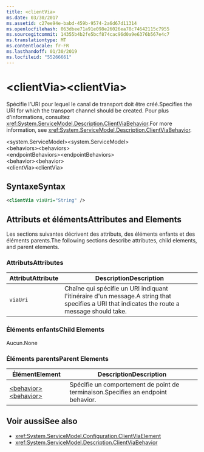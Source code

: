 ```yaml
---
title: <clientVia>
ms.date: 03/30/2017
ms.assetid: c27ee94e-babd-459b-9574-2a6d67d11314
ms.openlocfilehash: 063dbee71a91e098e26026ea78c74642115c7955
ms.sourcegitcommit: 14355b4b2fe5bcf874cac96d0a9e6376b567e4c7
ms.translationtype: MT
ms.contentlocale: fr-FR
ms.lasthandoff: 01/30/2019
ms.locfileid: "55266661"
---
```

# <a name="clientvia"></a><span data-ttu-id="dc91f-101">\<clientVia></span><span class="sxs-lookup"><span data-stu-id="dc91f-101">\<clientVia></span></span>
<span data-ttu-id="dc91f-102">Spécifie l'URI pour lequel le canal de transport doit être créé.</span><span class="sxs-lookup"><span data-stu-id="dc91f-102">Specifies the URI for which the transport channel should be created.</span></span> <span data-ttu-id="dc91f-103">Pour plus d'informations, consultez <xref:System.ServiceModel.Description.ClientViaBehavior>.</span><span class="sxs-lookup"><span data-stu-id="dc91f-103">For more information, see <xref:System.ServiceModel.Description.ClientViaBehavior>.</span></span>  
  
 <span data-ttu-id="dc91f-104">\<system.ServiceModel></span><span class="sxs-lookup"><span data-stu-id="dc91f-104">\<system.ServiceModel></span></span>  
<span data-ttu-id="dc91f-105">\<behaviors></span><span class="sxs-lookup"><span data-stu-id="dc91f-105">\<behaviors></span></span>  
<span data-ttu-id="dc91f-106">\<endpointBehaviors></span><span class="sxs-lookup"><span data-stu-id="dc91f-106">\<endpointBehaviors></span></span>  
<span data-ttu-id="dc91f-107">\<behavior></span><span class="sxs-lookup"><span data-stu-id="dc91f-107">\<behavior></span></span>  
<span data-ttu-id="dc91f-108">\<clientVia></span><span class="sxs-lookup"><span data-stu-id="dc91f-108">\<clientVia></span></span>  
  
## <a name="syntax"></a><span data-ttu-id="dc91f-109">Syntaxe</span><span class="sxs-lookup"><span data-stu-id="dc91f-109">Syntax</span></span>  
  
```xml  
<clientVia viaUri="String" />
```  
  
## <a name="attributes-and-elements"></a><span data-ttu-id="dc91f-110">Attributs et éléments</span><span class="sxs-lookup"><span data-stu-id="dc91f-110">Attributes and Elements</span></span>  
 <span data-ttu-id="dc91f-111">Les sections suivantes décrivent des attributs, des éléments enfants et des éléments parents.</span><span class="sxs-lookup"><span data-stu-id="dc91f-111">The following sections describe attributes, child elements, and parent elements.</span></span>  
  
### <a name="attributes"></a><span data-ttu-id="dc91f-112">Attributs</span><span class="sxs-lookup"><span data-stu-id="dc91f-112">Attributes</span></span>  
  
|<span data-ttu-id="dc91f-113">Attribut</span><span class="sxs-lookup"><span data-stu-id="dc91f-113">Attribute</span></span>|<span data-ttu-id="dc91f-114">Description</span><span class="sxs-lookup"><span data-stu-id="dc91f-114">Description</span></span>|  
|---------------|-----------------|  
|`viaUri`|<span data-ttu-id="dc91f-115">Chaîne qui spécifie un URI indiquant l'itinéraire d'un message.</span><span class="sxs-lookup"><span data-stu-id="dc91f-115">A string that specifies a URI that indicates the route a message should take.</span></span>|  
  
### <a name="child-elements"></a><span data-ttu-id="dc91f-116">Éléments enfants</span><span class="sxs-lookup"><span data-stu-id="dc91f-116">Child Elements</span></span>  
 <span data-ttu-id="dc91f-117">Aucun.</span><span class="sxs-lookup"><span data-stu-id="dc91f-117">None</span></span>  
  
### <a name="parent-elements"></a><span data-ttu-id="dc91f-118">Éléments parents</span><span class="sxs-lookup"><span data-stu-id="dc91f-118">Parent Elements</span></span>  
  
|<span data-ttu-id="dc91f-119">Élément</span><span class="sxs-lookup"><span data-stu-id="dc91f-119">Element</span></span>|<span data-ttu-id="dc91f-120">Description</span><span class="sxs-lookup"><span data-stu-id="dc91f-120">Description</span></span>|  
|-------------|-----------------|  
|[<span data-ttu-id="dc91f-121">\<behavior></span><span class="sxs-lookup"><span data-stu-id="dc91f-121">\<behavior></span></span>](../../../../../docs/framework/configure-apps/file-schema/wcf/behavior-of-endpointbehaviors.md)|<span data-ttu-id="dc91f-122">Spécifie un comportement de point de terminaison.</span><span class="sxs-lookup"><span data-stu-id="dc91f-122">Specifies an endpoint behavior.</span></span>|  
  
## <a name="see-also"></a><span data-ttu-id="dc91f-123">Voir aussi</span><span class="sxs-lookup"><span data-stu-id="dc91f-123">See also</span></span>
- <xref:System.ServiceModel.Configuration.ClientViaElement>
- <xref:System.ServiceModel.Description.ClientViaBehavior>
